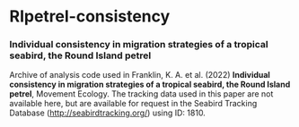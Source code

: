 # RIpetrel-consistency
### Individual consistency in migration strategies of a tropical seabird, the Round Island petrel

Archive of analysis code used in Franklin, K. A. et al. (2022) **Individual consistency in migration strategies of a tropical seabird, the Round Island petrel**, Movement Ecology. The tracking data used in this paper are not available here, but are available for request in the Seabird Tracking Database (http://seabirdtracking.org/) using ID: 1810.
